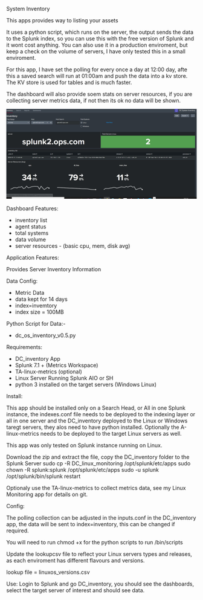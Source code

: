 System Inventory

This apps provides way to listing your assets

It uses a python script, which runs on the server, the output sends the data to the Splunk index, so you can use this with the free version of Splunk and it wont cost anything. You can also use it in a production enviroment, but keep a check on the volume of servers, I have only tested this in a small enviroment.

For this app, I have set the polling for every once a day at 12:00 day, afte this a saved search will run at 01:00am and push the data into a kv store. The KV store is used for tables and is much faster.

The dashboard will also provide soem stats on server resources, if you are collecting server metrics data, if not then its ok no data will be shown.

![](images/inventory.jpg)

Dashboard Features:

- inventory list
- agent status
- total systems
- data volume
- server resources - (basic cpu, mem, disk avg)

Application Features:

Provides Server Inventory Information

Data Config:
- Metric Data 
- data kept for 14 days
- index=invemtory
- index size = 100MB

Python Script for Data:-
- dc_os_inventory_v0.5.py

Requirements:
- DC_inventory App 
- Splunk 7.1 + (Metrics Workspace)
- TA-linux-metrics (optional)
- Linux Server Running Splunk AIO or SH
- python 3 installed on the target servers (Windows Linux)

Install:

This app should be installed only on a Search Head, or All in one Splunk instance, the indexes.conf file needs to be deployed to the indexing layer or all in one server and the DC_inventory deployed to the Linux or Windows taregt servers, they alos need to have python installed. Optionally the A-linux-metrics needs to be deployed to the target Linux servers as well.

This app was only tested on Splunk instance running on Linux.

Download the zip and extract the file, copy the DC_inventory folder to the Splunk Server
sudo cp -R DC_linux_monitoring /opt/splunk/etc/apps
sudo chown -R splunk:splunk /opt/splunk/etc/apps
sudo -u splunk /opt/splunk/bin/splunk restart

Optionaly use the TA-linux-metrics to collect metrics data, see my Linux Monitoring app for details on git.  

Config:

The polling collection can be adjusted in the inputs.conf in the DC_inventory app, the data will be sent to index=inventory, this can be changed if required.

You will need to run chmod +x for the python  scripts to run /bin/scripts

Update the lookupcsv file to reflect your Linux servers types and releases, as each enviroment has different flavours and versions.

lookup file = linuxos_versions.csv

Use:
Login to Splunk and go DC_inventory, you should see the dashboards, select the target server of interest and should see data.
